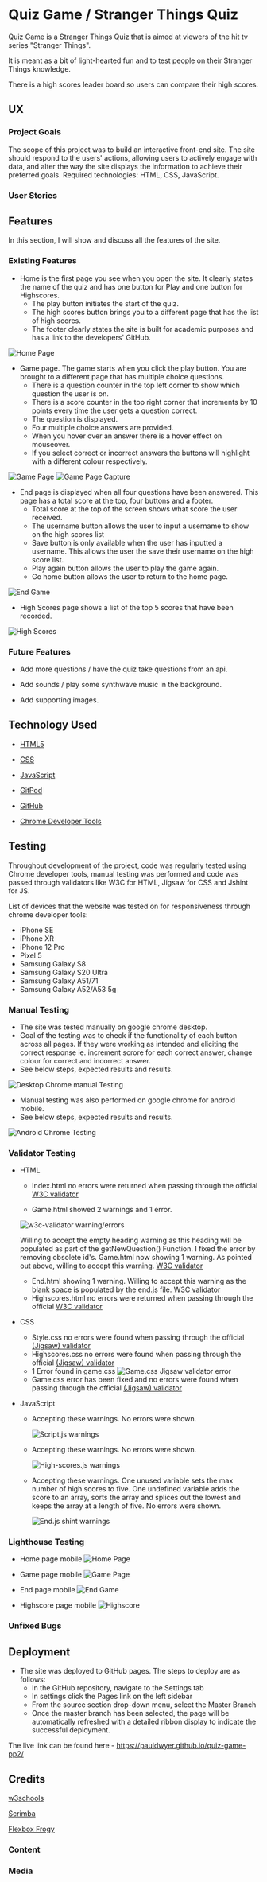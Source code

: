 # Quiz Game / Stranger Things Quiz

Quiz Game is a Stranger Things Quiz that is aimed at viewers of the hit tv series "Stranger Things". 

It is meant as a bit of light-hearted fun and to test people on their Stranger Things knowledge.

There is a high scores leader board so users can compare their high scores.


## UX 

### Project Goals

The scope of this project was to build an interactive front-end site. The site should respond to the users' actions, allowing users to actively engage with data, and alter the way the site displays the information to achieve their preferred goals.
Required technologies: HTML, CSS, JavaScript.

### User Stories



## Features 

In this section, I will show and discuss all the features of the site.

### Existing Features

- Home is the first page you see when you open the site. It clearly states the name of the quiz and has one button for Play and one button for Highscores.
    - The play button initiates the start of the quiz.
    - The high scores button brings you to a different page that has the list of high scores.
    - The footer clearly states the site is built for academic purposes and has a link to the developers' GitHub.

![Home Page](assets/images/home-page-features.png)

- Game page. The game starts when you click the play button. You are brought to a different page that has multiple choice questions.
  - There is a question counter in the top left corner to show which question the user is on.
  - There is a score counter in the top right corner that increments by 10 points every time the user gets a question correct.
  - The question is displayed.
  - Four multiple choice answers are provided.
  - When you hover over an answer there is a hover effect on mouseover.
  - If you select correct or incorrect answers the buttons will highlight with a different colour respectively.


![Game Page](assets/images/game-page-features.png)
![Game Page Capture](assets/images/game-page-capture.gif)

- End page is displayed when all four questions have been answered. This page has a total score at the top, four buttons and a footer.
  - Total score at the top of the screen shows what score the user received.
  - The username button allows the user to input a username to show on the high scores list
  - Save button is only available when the user has inputted a username. This allows the user the save their username on the high score list.
  - Play again button allows the user to play the game again.
  - Go home button allows the user to return to the home page.

![End Game](assets/images/end-page-features.png)

- High Scores page shows a list of the top 5 scores that have been recorded.

![High Scores](assets/images/high-score-page.png)


### Future Features

- Add more questions / have the quiz take questions from an api.

- Add sounds / play some synthwave music in the background.

- Add supporting images.

## Technology Used

  - [HTML5](https://www.w3schools.com/html/)


  - [CSS](https://www.w3schools.com/css/css_intro.asp)

  
  - [JavaScript](https://www.w3schools.com/js/)


  - [GitPod](https://gitpod.io/)


  - [GitHub](https://github.com/)


  - [Chrome Developer Tools](https://developer.chrome.com/docs/devtools/)


## Testing 

Throughout development of the project, code was regularly tested using Chrome developer tools, manual testing was performed and code was passed through validators like W3C for HTML, Jigsaw for CSS and Jshint for JS.

List of devices that the website was tested on for responsiveness through chrome developer tools:

- iPhone SE
- iPhone XR
- iPhone 12 Pro
- Pixel 5
- Samsung Galaxy S8
- Samsung Galaxy S20 Ultra
- Samsung Galaxy A51/71
- Samsung Galaxy A52/A53 5g

### Manual Testing

- The site was tested manually on google chrome desktop.
- Goal of the testing was to check if the functionality of each button across all pages. If they were working as intended and eliciting the correct response ie. increment scrore for each correct answer, change colour for correct and incorrect answer.
- See below steps, expected results and results.

![Desktop Chrome manual Testing](assets/images/desktop-manual-testing.png)

- Manual testing was also performed on google chrome for android mobile.
- See below steps, expected results and results.

![Android Chrome Testing](assets/images/android-chrome-testing.png)


### Validator Testing 

- HTML
  - Index.html no errors were returned when passing through the official [W3C validator](https://validator.w3.org/nu/?doc=https%3A%2F%2Fpauldwyer.github.io%2Fquiz-game-pp2%2F)

  - Game.html showed 2 warnings and 1 error.
  
  ![w3c-validator warning/errors](assets/images/w3c-validator-error-game.html.png)
   
   Willing to accept the empty heading warning as this heading will be populated as part of the getNewQuestion() Function. I fixed the error by removing obsolete id's.
   Game.html now showing 1 warning. As pointed out above, willing to accept this warning. [W3C validator](https://validator.w3.org/nu/?doc=https%3A%2F%2Fpauldwyer.github.io%2Fquiz-game-pp2%2Fgame.html)
  - End.html showing 1 warning. Willing to accept this warning as the blank space is populated by the end.js file. [W3C validator](https://validator.w3.org/nu/?doc=https%3A%2F%2Fpauldwyer.github.io%2Fquiz-game-pp2%2Fend.html)
  - Highscores.html no errors were returned when passing through the official [W3C validator](https://validator.w3.org/nu/?doc=https%3A%2F%2Fpauldwyer.github.io%2Fquiz-game-pp2%2Fhighscores.html)

- CSS
  - Style.css no errors were found when passing through the official [(Jigsaw) validator](https://jigsaw.w3.org/css-validator/validator?uri=https%3A%2F%2Fpauldwyer.github.io%2Fquiz-game-3.0%2Findex.html&profile=css3svg&usermedium=all&warning=1&vextwarning=&lang=en)
  - Highscores.css no errors were found when passing through the official [(Jigsaw) validator](https://jigsaw.w3.org/css-validator/validator?uri=https%3A%2F%2Fpauldwyer.github.io%2Fquiz-game-3.0%2Fhighscores.html&profile=css3svg&usermedium=all&warning=1&vextwarning=&lang=en)
  - 1 Error found in game.css
  ![Game.css Jigsaw validator error](assets/images/game.css-validator-error.png)
  - Game.css error has been fixed and no errors were found when passing through the official [(Jigsaw) validator]()

- JavaScript
  - Accepting these warnings. No errors were shown.

    ![Script.js warnings](assets/images/script.js-warnings.png)

  - Accepting these warnings. No errors were shown.

    ![High-scores.js warnings](assets/images/high-scores.js-jshint.png)

  - Accepting these warnings. One unused variable sets the max number of high scores to five. One undefined variable adds the score to an array, sorts the array and splices out the lowest and keeps the array at a length of five. No errors were shown.

    ![End.js shint warnings](assets/images/end.js-jshint-warnings.png)

### Lighthouse Testing

- Home page mobile
![Home Page](assets/images/lighthouse-homepage.png)

- Game page mobile
![Game Page](assets/images/lighthouse-gamepage-mobile.png)

- End page mobile
![End Game](assets/images/lighthouse-endpage.png)

- Highscore page mobile
![Highscore](assets/images/lighthouse-highscorespage.png)



### Unfixed Bugs

## Deployment

- The site was deployed to GitHub pages. The steps to deploy are as follows: 
  - In the GitHub repository, navigate to the Settings tab 
  - In settings click the Pages link on the left sidebar
  - From the source section drop-down menu, select the Master Branch
  - Once the master branch has been selected, the page will be automatically refreshed with a detailed ribbon display to indicate the successful deployment. 

The live link can be found here - https://pauldwyer.github.io/quiz-game-pp2/

## Credits 

[w3schools](https://www.w3schools.com/js/default.asp)

[Scrimba](https://scrimba.com/allcourses?topic=javascript)

[Flexbox Frogy](https://flexboxfroggy.com/)

### Content 


### Media
